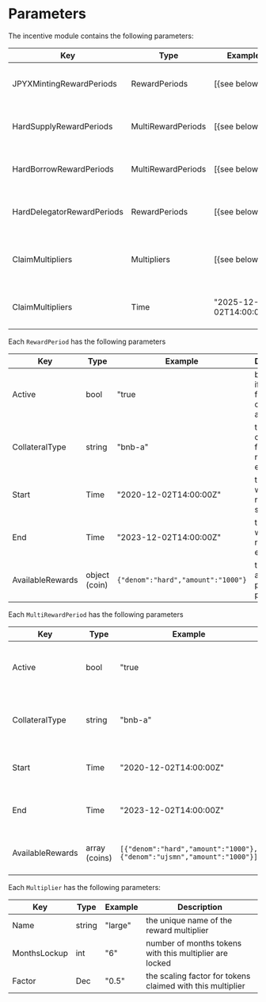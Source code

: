 <!--
order: 5
-->

# Parameters

The incentive module contains the following parameters:

| Key                        | Type               | Example                | Description                                      |
|----------------------------|--------------------|------------------------|--------------------------------------------------|
| JPYXMintingRewardPeriods   | RewardPeriods      | [{see  below}]         | JPYX minting reward periods                      |
| HardSupplyRewardPeriods    | MultiRewardPeriods | [{see  below}]         | Hard supply reward periods                       |
| HardBorrowRewardPeriods    | MultiRewardPeriods | [{see  below}]         | Hard borrow reward periods                       |
| HardDelegatorRewardPeriods | RewardPeriods      | [{see  below}]         | Hard delegator reward periods                    |
| ClaimMultipliers           | Multipliers        | [{see  below}]         | Multipliers applied when rewards are claimed     |
| ClaimMultipliers           | Time               | "2025-12-02T14:00:00Z" | Time when reward claiming ends                   |


Each `RewardPeriod` has the following parameters

| Key              | Type               | Example                            | Description                                                      |
|------------------|--------------------|------------------------------------|------------------------------------------------------------------|
| Active           | bool               | "true                              | boolean for if rewards for this collateral are active            |
| CollateralType   | string             | "bnb-a"                            | the collateral for which rewards are eligible                    |
| Start            | Time               | "2020-12-02T14:00:00Z"             | the time at which rewards start                                  |
| End              | Time               | "2023-12-02T14:00:00Z"             | the time at which rewards end                                    |
| AvailableRewards | object (coin)      | `{"denom":"hard","amount":"1000"}` | the rewards available per reward period                          |

Each `MultiRewardPeriod` has the following parameters

| Key              | Type               | Example                                                                 | Description                                                      |
|------------------|--------------------|-------------------------------------------------------------------------|------------------------------------------------------------------|
| Active           | bool               | "true                                                                   | boolean for if rewards for this collateral are active            |
| CollateralType   | string             | "bnb-a"                                                                 | the collateral for which rewards are eligible                    |
| Start            | Time               | "2020-12-02T14:00:00Z"                                                  | the time at which rewards start                                  |
| End              | Time               | "2023-12-02T14:00:00Z"                                                  | the time at which rewards end                                    |
| AvailableRewards | array (coins)      | `[{"denom":"hard","amount":"1000"}, {"denom":"ujsmn","amount":"1000"}]` | the rewards available per reward period                          |

Each `Multiplier` has the following parameters:

| Key                   | Type               | Example                  | Description                                                     |
|-----------------------|--------------------|--------------------------|-----------------------------------------------------------------|
| Name                  | string             | "large"                  | the unique name of the reward multiplier                        |
| MonthsLockup          | int                | "6"                      | number of months tokens with this multiplier are locked         |
| Factor                | Dec                | "0.5"                    | the scaling factor for tokens claimed with this multiplier      |
